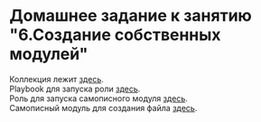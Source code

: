 # Домашнее задание к занятию "6.Создание собственных модулей"
Коллекция лежит [здесь](./my_own_namespace/yandex_cloud_elk/).  
Playbook для запуска роли [здесь](./my_own_namespace/yandex_cloud_elk/playbook.yml).  
Роль для запуска самописного модуля [здесь](./my_own_namespace/yandex_cloud_elk/roles/create_file/).  
Самописный модуль для создания файла [здесь](./my_own_namespace/yandex_cloud_elk/plugins/modules/create_file.py).